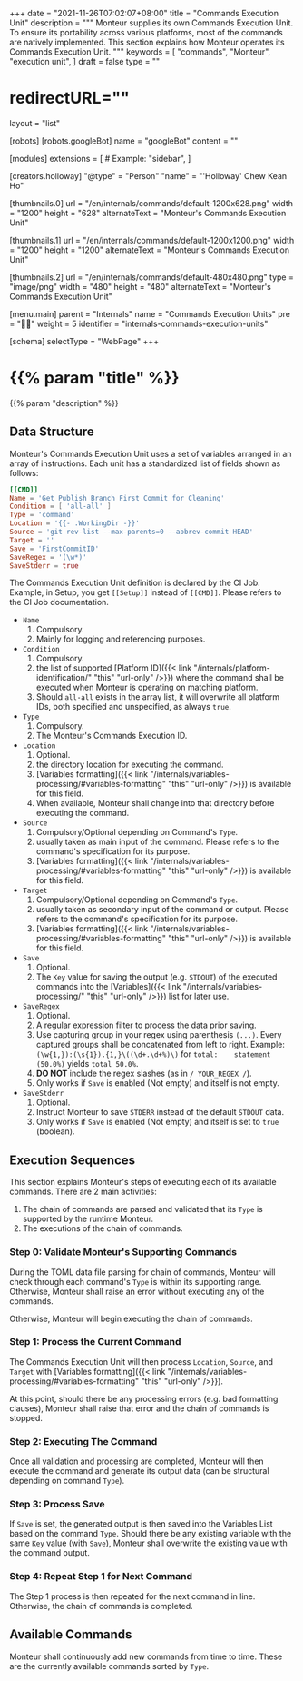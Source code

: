 +++
date = "2021-11-26T07:02:07+08:00"
title = "Commands Execution Unit"
description = """
Monteur supplies its own Commands Execution Unit. To ensure its portability
across various platforms, most of the commands are natively implemented. This
section explains how Monteur operates its Commands Execution Unit.
"""
keywords = [
	"commands",
	"Monteur",
	"execution unit",
]
draft = false
type = ""
# redirectURL=""
layout = "list"


[robots]
[robots.googleBot]
name = "googleBot"
content = ""


[modules]
extensions = [
	# Example: "sidebar",
]


[creators.holloway]
"@type" = "Person"
"name" = "'Holloway' Chew Kean Ho"


[thumbnails.0]
url = "/en/internals/commands/default-1200x628.png"
width = "1200"
height = "628"
alternateText = "Monteur's Commands Execution Unit"

[thumbnails.1]
url = "/en/internals/commands/default-1200x1200.png"
width = "1200"
height = "1200"
alternateText = "Monteur's Commands Execution Unit"

[thumbnails.2]
url = "/en/internals/commands/default-480x480.png"
type = "image/png"
width = "480"
height = "480"
alternateText = "Monteur's Commands Execution Unit"


[menu.main]
parent = "Internals"
name = "Commands Execution Units"
pre = "🧑‍✈️"
weight = 5
identifier = "internals-commands-execution-units"


[schema]
selectType = "WebPage"
+++

# {{% param "title" %}}
{{% param "description" %}}




## Data Structure
Monteur's Commands Execution Unit uses a set of variables arranged in an array
of instructions. Each unit has a standardized list of fields shown as follows:

```toml {linenos=table,hl_lines=[],linenostart=1}
[[CMD]]
Name = 'Get Publish Branch First Commit for Cleaning'
Condition = [ 'all-all' ]
Type = 'command'
Location = '{{- .WorkingDir -}}'
Source = 'git rev-list --max-parents=0 --abbrev-commit HEAD'
Target = ''
Save = 'FirstCommitID'
SaveRegex = '(\w*)'
SaveStderr = true
```

The Commands Execution Unit definition is declared by the CI Job. Example, in
Setup, you get `[[Setup]]` instead of `[[CMD]]`. Please refers to the CI Job
documentation.

* `Name`
  1. Compulsory.
  2. Mainly for logging and referencing purposes.
* `Condition`
  1. Compulsory.
  2. the list of supported [Platform ID]({{< link
     "/internals/platform-identification/" "this" "url-only" />}}) where the
     command shall be executed when Monteur is operating on matching platform.
  3. Should `all-all` exists in the array list, it will overwrite all platform
     IDs, both specified and unspecified, as always `true`.
* `Type`
  1. Compulsory.
  2. The Monteur's Commands Execution ID.
* `Location`
  1. Optional.
  2. the directory location for executing the command.
  3. [Variables formatting]({{< link
     "/internals/variables-processing/#variables-formatting" "this"
     "url-only" />}}) is available for this field.
  4. When available, Monteur shall change into that directory before executing
     the command.
* `Source`
  1. Compulsory/Optional depending on Command's `Type`.
  2. usually taken as main input of the command. Please refers to the command's
     specification for its purpose.
  3. [Variables formatting]({{< link
     "/internals/variables-processing/#variables-formatting" "this"
     "url-only" />}}) is available for this field.
* `Target`
  1. Compulsory/Optional depending on Command's `Type`.
  2. usually taken as secondary input of the command or output. Please refers to
     the command's specification for its purpose.
  3. [Variables formatting]({{< link
     "/internals/variables-processing/#variables-formatting" "this"
     "url-only" />}}) is available for this field.
* `Save`
  1. Optional.
  2. The `Key` value for saving the output (e.g. `STDOUT`) of the executed
     commands into the [Variables]({{< link "/internals/variables-processing/"
     "this" "url-only" />}}) list for later use.
* `SaveRegex`
  1. Optional.
  2. A regular expression filter to process the data prior saving.
  3. Use capturing group in your regex using parenthesis `(...)`. Every captured
     groups shall be concatenated from left to right. Example:
     `(\w{1,}):(\s{1}).{1,}\((\d+.\d+%)\)` for `total:    statement  (50.0%)`
     yields `total 50.0%`.
  4. **DO NOT** include the regex slashes (as in `/ YOUR_REGEX /`).
  4. Only works if `Save` is enabled (Not empty) and itself is not empty.
* `SaveStderr`
  1. Optional.
  2. Instruct Monteur to save `STDERR` instead of the default `STDOUT` data.
  3. Only works if `Save` is enabled (Not empty) and itself is set to `true`
     (boolean).




## Execution Sequences
This section explains Monteur's steps of executing each of its available
commands. There are 2 main activities:

1. The chain of commands are parsed and validated that its `Type` is supported
   by the runtime Monteur.
2. The executions of the chain of commands.


### Step 0: Validate Monteur's Supporting Commands
During the TOML data file parsing for chain of commands, Monteur will check
through each command's `Type` is within its supporting range. Otherwise, Monteur
shall raise an error without executing any of the commands.

Otherwise, Monteur will begin executing the chain of commands.



### Step 1: Process the Current Command
The Commands Execution Unit will then process `Location`, `Source`, and `Target`
with [Variables formatting]({{< link
"/internals/variables-processing/#variables-formatting" "this" "url-only" />}}).

At this point, should there be any processing errors (e.g. bad formatting
clauses), Monteur shall raise that error and the chain of commands is stopped.



### Step 2: Executing The Command
Once all validation and processing are completed, Monteur will then execute
the command and generate its output data (can be structural depending on command
`Type`).



### Step 3: Process Save
If `Save` is set, the generated output is then saved into the Variables List
based on the command `Type`. Should there be any existing variable with the same
`Key` value (with `Save`), Monteur shall overwrite the existing value with the
command output.



### Step 4: Repeat Step 1 for Next Command
The Step 1 process is then repeated for the next command in line. Otherwise,
the chain of commands is completed.




## Available Commands
Monteur shall continuously add new commands from time to time. These are the
currently available commands sorted by `Type`.
